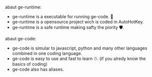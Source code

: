 abaut ge-runtime:
  - ge-runtime is a executable for running ge-code. 📒
  - ge-runtime is a opensource project wich is coded in AutoHotKey.
  - ge-runtime is a safe runtime making safty the piority 🛡.

abaut ge-code:
  - ge-code is simular to javascript, python and many other languages combined in one coding language.
  - ge-code is easy to use and fast to learn ⏱. (if you alredy know the basics of coding)
  - ge-code also has aliases.

<!---
Goldenegg000/Goldenegg000 is a ✨ special ✨ repository because its `README.md` (this file) appears on your GitHub profile.
You can click the Preview link to take a look at your changes.
--->
